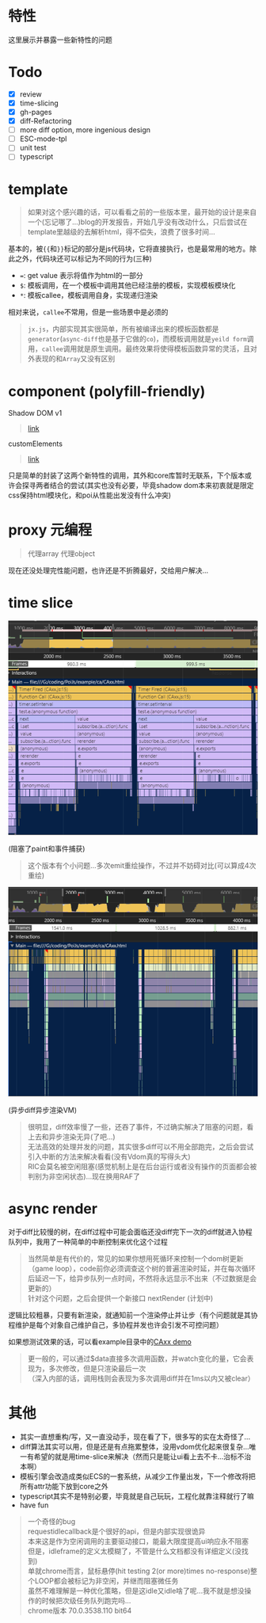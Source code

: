 # 特性
这里展示并暴露一些新特性的问题

# Todo
- [x] review
- [x] time-slicing
- [x] gh-pages
- [x] diff-Refactoring
- [ ] more diff option, more ingenious design
- [ ] ESC-mode-tpl
- [ ] unit test
- [ ] typescript

# template
> 如果对这个感兴趣的话，可以看看之前的一些版本里，最开始的设计是来自一个(忘记哪了...)blog的开发报告，开始几乎没有改动什么，只后尝试在template里越级的去解析html，得不偿失，浪费了很多时间...

基本的，被`{{`和`}}`标记的部分是js代码块，它将直接执行，也是最常用的地方。除此之外，代码块还可以标记为不同的行为(三种)

- `=`: get value 表示将值作为html的一部分
- `$`: 模板调用，在一个模板中调用其他已经注册的模板，实现模板模块化
- `*`: 模板callee，模板调用自身，实现递归渲染

相对来说，`callee`不常用，但是一些场景中是必须的

> `jx.js`，内部实现其实很简单，所有被编译出来的模板函数都是`generator`(`async-diff`也是基于它做的`co`)，而模板调用就是`yeild form`调用，`callee`调用就是原生调用。最终效果将使得模板函数异常的灵活，且对外表现的和`Array`又没有区别

# component (polyfill-friendly)
Shadow DOM v1

> [link](https://developers.google.cn/web/fundamentals/web-components/shadowdom#events)

customElements

> [link](https://developers.google.cn/web/fundamentals/web-components/customelements)

只是简单的封装了这两个新特性的调用，其外和core库暂时无联系，下个版本或许会探寻两者结合的尝试(其实也没有必要，毕竟shadow dom本来初衷就是限定css保持html模块化，和poi从性能出发没有什么冲突)


# proxy 元编程

> 代理array 代理object

现在还没处理完性能问题，也许还是不折腾最好，交给用户解决...


# time slice
![before](/docs/bad_slice.png)

(阻塞了paint和事件捕获)
> 这个版本有个小问题...多次emit重绘操作，不过并不妨碍对比(可以算成4次重绘)

![after](/docs/time_slicing.png)

(异步diff异步渲染VM)
> 很明显，diff效率慢了一些，还吞了事件，不过确实解决了阻塞的问题，看上去和异步渲染无异(了吧...)
> <br>无法高效的处理并发的问题，其实很多diff可以不用全部跑完，之后会尝试引入中断的方法来解决看看(没有Vdom真的写得头大)
> <br>RIC会莫名被空闲阻塞(感觉机制上是在后台运行或者没有操作的页面都会被判别为非空闲状态)...现在换用RAF了

# async render
对于diff比较慢的树，在diff过程中可能会面临还没diff完下一次的diff就进入协程队列中，我用了一种简单的中断控制来优化这个过程

 > 当然简单是有代价的，常见的如果你想用死循环来控制一个dom树更新（game loop），code前你必须调查这个树的普遍渲染时延，并在每次循环后延迟一下，给异步队列一点时间，不然将永远显示不出来（不过数据是会更新的）
 > <br>针对这个问题，之后会提供一个新接口 nextRender (计划中)

逻辑比较粗暴，只要有新渲染，就通知前一个渲染停止并让步（有个问题就是其协程维护是每个对象自己维护自己，多协程并发也许会引发不可控问题）

如果想测试效果的话，可以看example目录中的[CAxx demo](https://zhzLuke96.github.io/PoiJs/example/ca/CAxx.html)

> 更一般的，可以通过$data直接多次调用函数，并watch变化的量，它会表现为，多次修改，但是只渲染最后一次
><br>（深入内部的话，调用栈则会表现为多次调用diff并在1ms以内又被clear）


# 其他
- 其实一直想重构/写，又一直没动手，现在看了下，很多写的实在太奇怪了...
- diff算法其实可以用，但是还是有点拖累整体，没用vdom优化起来很复杂...唯一有希望的就是用time-slice来解决（然而只是能让ui看上去不卡...治标不治本啊）
- 模板引擎会改造成类似ECS的一套系统，从减少工作量出发，下一个修改将把所有attr功能下放到core之外
- typescript其实不是特别必要，毕竟就是自己玩玩，工程化就靠注释就行了嘛
- have fun

> 一个奇怪的bug<br>
> requestidlecallback是个很好的api，但是内部实现很诡异
> <br>本来这是作为空闲调用的主要驱动接口，能最大限度提高ui响应永不阻塞
> <br>但是，idleframe的定义太模糊了，不管是什么文档都没有详细定义(没找到)
> <br>单就chrome而言，鼠标悬停(hit testing 2(or more)times no-response)整个LOOP都会被标记为非空闲，并继而阻塞微任务
> <br>虽然不难理解是一种优化策略，但是这idle又idle啥了呢...我不就是想没操作的时候把次级任务队列跑完吗...
> <br>chrome版本 70.0.3538.110 bit64